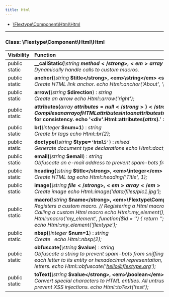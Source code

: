 ```yaml
---
title: Html
---
```


- [\Flextype\Component\Html\Html](#class-flextypecomponenthtmlhtml)

<hr /><a id="class-flextypecomponenthtmlhtml"></a>

### Class: \Flextype\Component\Html\Html

| Visibility    | Function                                                                                                                                                                                                                                                       |
|:------------- |:-------------------------------------------------------------------------------------------------------------------------------------------------------------------------------------------------------------------------------------------------------------- |
| public static | <strong>__callStatic(</strong><em>\string</em> <strong>$method</strong>, <em>array</em> <strong>$parameters</strong>)</strong> : <em>mixed</em><br /><em>Dynamically handle calls to custom macros.</em>                                                             |
| public static | <strong>anchor(</strong><em>\string</em> <strong>$title</strong>, <em>\string</em> <strong>$url=`''`</strong>, <em>array</em> <strong>$attributes=null</strong>)</strong> : <em>string</em><br /><em>Create HTML link anchor. echo Html::anchor('About', 'http://sitename.com/about');</em>   |
| public static | <strong>arrow(</strong><em>\string</em> <strong>$direction</strong>)</strong> : <em>string</em><br /><em>Create an arrow echo Html::arrow('right');</em>                                                                                                           |
| public static | <strong>attributes(</strong><em>array</em> <strong>$attributes=null</strong>)</strong> : <em>string</em><br /><em>Compiles an array of HTML attributes into an attribute string. Attributes will be sorted using Html::$attribute_order for consistency. echo '<div'.Html::attributes($attrs).'>'.$content.'</div>';</em>                                                                                                           |
| public static | <strong>br(</strong><em>\integer</em> <strong>$num=1</strong>)</strong> : <em>string</em><br /><em>Create br tags echo Html::br(2);</em>                                                                                                           |
| public static | <strong>doctype(</strong><em>\string</em> <strong>$type=`'html5'`</strong>)</strong> : <em>mixed</em><br /><em>Generate document type declarations echo Html::doctype('html5');</em>                                                                                                           |
| public static | <strong>email(</strong><em>\string</em> <strong>$email</strong>)</strong> : <em>string</em><br /><em>Obfuscate an e-mail address to prevent spam-bots from sniffing it. echo Html::email('hello@flextype.org');</em>                                                                                                           |
| public static | <strong>heading(</strong><em>\string</em> <strong>$title</strong>, <em>\integer</em> <strong>$h=1</strong>, <em>array</em> <strong>$attributes=null</strong>)</strong> : <em>string</em><br /><em>Create HTML <h> tag echo Html::heading('Title', 1);</em> |
| public static | <strong>image(</strong><em>\string</em> <strong>$file</strong>, <em>array</em> <strong>$attributes=null</strong>)</strong> : <em>string</em><br /><em>Create image echo Html::image('data/files/pic1.jpg');</em>                                                      |
| public static | <strong>macro(</strong><em>\string</em> <strong>$name</strong>, <em>\Flextype\Component\Html\Closure</em> <strong>$macro</strong>)</strong> : <em>void</em><br /><em>Registers a custom macro. // Registering a Html macro Html::macro('my_element', function() { return '<element id="flextype">'; }); // Calling a custom Html macro echo Html::my_element(); // Registering a Html macro with parameters Html::macro('my_element', function($id = '') { return '<element id="'.$id.'">'; }); // Calling a custom Html macro with parameters echo Html::my_element('flextype');</em>                                                      |
| public static | <strong>nbsp(</strong><em>\integer</em> <strong>$num=1</strong>)</strong> : <em>string</em><br /><em>Create &nbsp; echo Html::nbsp(2);</em>                                                                                                           |
| public static | <strong>obfuscate(</strong><em>\string</em> <strong>$value</strong>)</strong> : <em>string</em><br /><em>Obfuscate a string to prevent spam-bots from sniffing it. This method obfuscate the value, randomly convert each letter to its entity or hexadecimal representation, keeping a bot from sniffing the randomly obfuscated letters. echo Html::obfuscate('hello@flextype.org');</em>                                                                                                           |
| public static | <strong>toText(</strong><em>\string</em> <strong>$value</strong>, <em>\boolean</em> <strong>$double_encode=true</strong>)</strong> : <em>string</em><br /><em>Convert special characters to HTML entities. All untrusted content should be passed through this method to prevent XSS injections. echo Html::toText('test');</em>                                                      |
